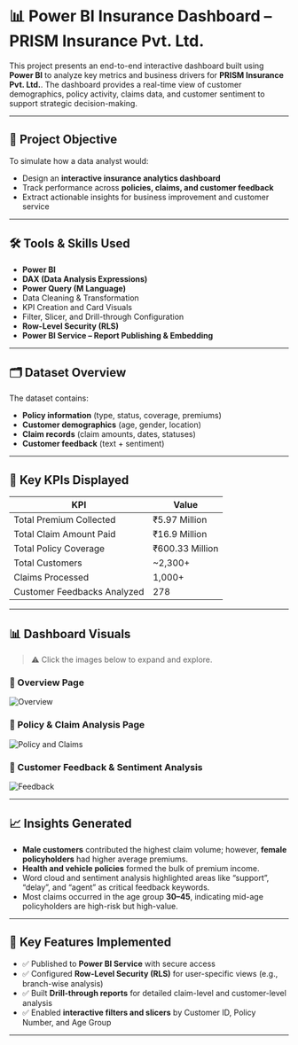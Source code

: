 # 📊 Power BI Insurance Dashboard – PRISM Insurance Pvt. Ltd.

This project presents an end-to-end interactive dashboard built using **Power BI** to analyze key metrics and business drivers for **PRISM Insurance Pvt. Ltd.**. The dashboard provides a real-time view of customer demographics, policy activity, claims data, and customer sentiment to support strategic decision-making.

---

## 🎯 Project Objective

To simulate how a data analyst would:
- Design an **interactive insurance analytics dashboard**
- Track performance across **policies, claims, and customer feedback**
- Extract actionable insights for business improvement and customer service

---

## 🛠 Tools & Skills Used
- **Power BI**
- **DAX (Data Analysis Expressions)**
- **Power Query (M Language)**
- Data Cleaning & Transformation
- KPI Creation and Card Visuals
- Filter, Slicer, and Drill-through Configuration
- **Row-Level Security (RLS)**
- **Power BI Service – Report Publishing & Embedding**

---

## 🗂️ Dataset Overview

The dataset contains:
- **Policy information** (type, status, coverage, premiums)
- **Customer demographics** (age, gender, location)
- **Claim records** (claim amounts, dates, statuses)
- **Customer feedback** (text + sentiment)

---

## 📌 Key KPIs Displayed

| KPI                          | Value         |
|-----------------------------|---------------|
| Total Premium Collected     | ₹5.97 Million |
| Total Claim Amount Paid     | ₹16.9 Million |
| Total Policy Coverage       | ₹600.33 Million |
| Total Customers             | ~2,300+        |
| Claims Processed            | 1,000+         |
| Customer Feedbacks Analyzed| 278            |

---

## 📊 Dashboard Visuals

> ⚠️ Click the images below to expand and explore.

### 🔹 Overview Page  
![Overview](images/Overview.png)

### 🔹 Policy & Claim Analysis Page  
![Policy and Claims](images/Claim-analysis.png)

### 🔹 Customer Feedback & Sentiment Analysis  
![Feedback](images/Feedbck.png)

---

## 📈 Insights Generated

- **Male customers** contributed the highest claim volume; however, **female policyholders** had higher average premiums.
- **Health and vehicle policies** formed the bulk of premium income.
- Word cloud and sentiment analysis highlighted areas like “support”, “delay”, and “agent” as critical feedback keywords.
- Most claims occurred in the age group **30–45**, indicating mid-age policyholders are high-risk but high-value.

---

## 🚀 Key Features Implemented

- ✅ Published to **Power BI Service** with secure access  
- ✅ Configured **Row-Level Security (RLS)** for user-specific views (e.g., branch-wise analysis)  
- ✅ Built **Drill-through reports** for detailed claim-level and customer-level analysis  
- ✅ Enabled **interactive filters and slicers** by Customer ID, Policy Number, and Age Group  

---

